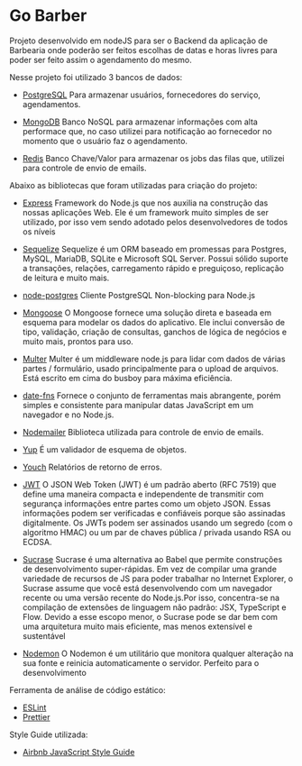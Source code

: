 # Go Barber

Projeto desenvolvido em nodeJS para ser o Backend da aplicação de Barbearia onde poderão ser feitos escolhas de datas e horas livres para poder ser feito assim o agendamento do mesmo.

Nesse projeto foi utilizado 3 bancos de dados:

- [PostgreSQL](https://www.postgresql.org/)
  Para armazenar usuários, fornecedores do serviço, agendamentos.

- [MongoDB](https://www.mongodb.com/)
  Banco NoSQL para armazenar informações com alta performace que, no caso utilizei para notificação ao fornecedor no momento que o usuário faz o agendamento.

- [Redis](https://redis.io/)
  Banco Chave/Valor para armazenar os jobs das filas que, utilizei para controle de envio de emails.

Abaixo as bibliotecas que foram utilizadas para criação do projeto:

- [Express](https://expressjs.com)
  Framework do Node.js que nos auxilia na construção das nossas aplicações Web. Ele é um framework muito simples de ser utilizado, por isso vem sendo adotado pelos desenvolvedores de todos os níveis

- [Sequelize](https://sequelize.org/)
  Sequelize é um ORM baseado em promessas para Postgres, MySQL, MariaDB, SQLite e Microsoft SQL Server. Possui sólido suporte a transações, relações, carregamento rápido e preguiçoso, replicação de leitura e muito mais.

- [node-postgres](https://www.npmjs.com/package/pg)
  Cliente PostgreSQL Non-blocking para Node.js

- [Mongoose](mongoosejs.com)
  O Mongoose fornece uma solução direta e baseada em esquema para modelar os dados do aplicativo. Ele inclui conversão de tipo, validação, criação de consultas, ganchos de lógica de negócios e muito mais, prontos para uso.

- [Multer](https://github.com/expressjs/multer)
  Multer é um middleware node.js para lidar com dados de várias partes / formulário, usado principalmente para o upload de arquivos. Está escrito em cima do busboy para máxima eficiência.

- [date-fns](https://date-fns.org/)
  Fornece o conjunto de ferramentas mais abrangente, porém simples e consistente para manipular datas JavaScript em um navegador e no Node.js.

- [Nodemailer](https://nodemailer.com/about/)
  Biblioteca utilizada para controle de envio de emails.

- [Yup](https://github.com/jquense/yup)
  É um validador de esquema de objetos.

- [Youch](https://github.com/poppinss/youch)
  Relatórios de retorno de erros.

- [JWT](https://jwt.io/)
  O JSON Web Token (JWT) é um padrão aberto (RFC 7519) que define uma maneira compacta e independente de transmitir com segurança informações entre partes como um objeto JSON. Essas informações podem ser verificadas e confiáveis porque são assinadas digitalmente. Os JWTs podem ser assinados usando um segredo (com o algoritmo HMAC) ou um par de chaves pública / privada usando RSA ou ECDSA.

- [Sucrase](https://github.com/alangpierce/sucrase)
  Sucrase é uma alternativa ao Babel que permite construções de desenvolvimento super-rápidas. Em vez de compilar uma grande variedade de recursos de JS para poder trabalhar no Internet Explorer, o Sucrase assume que você está desenvolvendo com um navegador recente ou uma versão recente do Node.js.Por isso, concentra-se na compilação de extensões de linguagem não padrão: JSX, TypeScript e Flow. Devido a esse escopo menor, o Sucrase pode se dar bem com uma arquitetura muito mais eficiente, mas menos extensível e sustentável

- [Nodemon](https://nodemon.io/)
  O Nodemon é um utilitário que monitora qualquer alteração na sua fonte e reinicia automaticamente o servidor. Perfeito para o desenvolvimento

Ferramenta de análise de código estático:

- [ESLint](https://eslint.org/)
- [Prettier](https://prettier.io/)

Style Guide utilizada:

- [Airbnb JavaScript Style Guide](https://github.com/airbnb/javascript)
